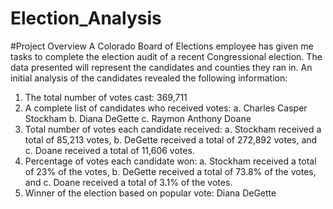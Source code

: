 # Election_Analysis

#Project Overview
A Colorado Board of Elections employee has given me tasks to complete the election audit of a recent Congressional election. The data presented will represent the candidates and counties they ran in. An initial analysis of the candidates revealed the following information:
  1.	The total number of votes cast: 369,711
  2.	A complete list of candidates who received votes:
    a.	Charles Casper Stockham
    b.	Diana DeGette
    c.	Raymon Anthony Doane
  3.	Total number of votes each candidate received:
    a.	Stockham received a total of 85,213 votes,
    b.	DeGette received a total of 272,892 votes, and
    c.	Doane received a total of 11,606 votes.
4.	Percentage of votes each candidate won:
    a.	Stockham received a total of 23% of the votes,
    b.	DeGette received a total of 73.8% of the votes, and
    c.	Doane received a total of 3.1% of the votes.
  5.	Winner of the election based on popular vote: Diana DeGette


